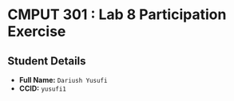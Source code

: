 # CMPUT 301 : Lab 8 Participation Exercise

## Student Details

- **Full Name:** `Dariush Yusufi`
- **CCID:** `yusufi1`
